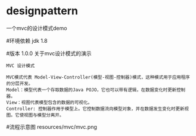 # designpattern
一个mvc的设计模式demo

#环境依赖
jdk 1.8

#版本
1.0.0 关于mvc设计模式的演示

    MVC 设计模式

    MVC模式代表 Model-View-Controller(模型-视图-控制器)模式，这种模式用于应用程序的分层开发。
    Model：模型代表一个存取数据的Java POJO，它也可以带有逻辑，在数据变化时更新控制器。
    View：视图代表模型包含的数据的可视化。
    Controller: 控制器作用于模型上。它控制数据流向模型对象，并在数据发生变化时更新视图。它使视图与模型分离开。
    
#流程示意图
resources/mvc/mvc.png